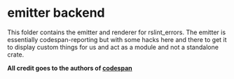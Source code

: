 # emitter backend

This folder contains the emitter and renderer for rslint_errors. The emitter is essentially
codespan-reporting but with some hacks here and there to get it to display custom things for us and act as a module
and not a standalone crate.

**All credit goes to the authors of [codespan](https://github.com/brendanzab/codespan)**
